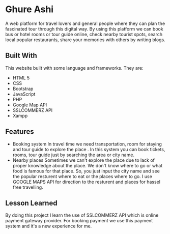 
# Ghure Ashi
A web platform for travel lovers and general people where they can plan the fascinated tour
through this digital way. By using this platform we can book bus or hotel rooms or tour guide online, check
nearby tourist spots, search local popular restaurants, share your memories with others by writing blogs.

## Built With

This website built with some language and frameworks. They are:

- HTML 5
- CSS
- Bootstrap
- JavaScript
- PHP
- Google Map API
- SSLCOMMERZ API
- Xampp



## Features

- Booking system
In travel time we need transportation, room for staying and tour guide to explore the place . In this system you can book tickets, rooms, tour guide just by searching the area or city name.
- Nearby places
Sometimes we can't explore the place due to lack of proper knowledge about the place. We don't know where to go or what food is famous for that place. So, you just input the city name and see the popular resturent where to eat or the places where to go. I use GOOGLE MAPS API for direction to the resturent and places for hassel free travelling.

## Lesson Learned

By doing this project I learn the use of SSLCOMMERZ API which is online payment gateway provider. For booking payment we use this payment system and it's a new experience for me.
